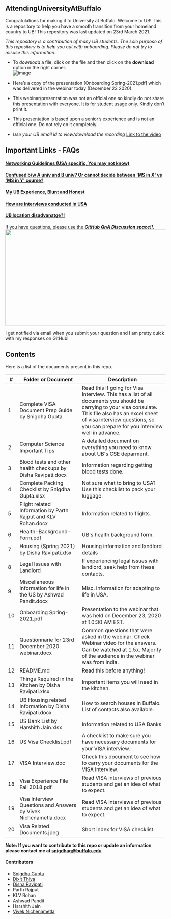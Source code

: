 ## AttendingUniversityAtBuffalo
Congratulations for making it to University at Buffalo. Welcome to UB! This is a repository to help you have a smooth transition from your homeland country to UB! This repository was last updated on 23rd March 2021.

*This repository is a contribution of many UB students. The sole purpose of this repository is to help you out with onboarding. Please do not try to misuse this information.* 

- To *download* a file, click on the file and then click on the **download** option in the right corner.</br>
![image](https://user-images.githubusercontent.com/56351901/112260759-edc77700-8c40-11eb-8319-809cd67f5323.png)

- Here’s a copy of the presentation [Onboarding Spring-2021.pdf] which was delivered in the webinar today (December 23 2020). 
- This webinar/presentation was not an official one so kindly do not share this presentation with everyone. It is for student usage only. Kindly don’t print it. 
- This presentation is based upon a senior’s experience and is not an official one. Do not rely on it completely.
- *Use your UB email id to view/download the recording* [Link to the video](https://buffalo.box.com/s/1nwdc5crncs4u1c1g6m1cgow9ymd0zki)

## Important Links - FAQs
#### [Networking Guidelines (USA specific, You may not know)](https://gist.github.com/snigi-gupta/90b2ba5fa4d98eb4f529c72e146e0fef)
#### [Confused b/w A univ and B univ? Or cannot decide between 'MS in X' vs 'MS in Y' course?](https://gist.github.com/snigi-gupta/7ea7ec4a70fba714d6c84fffef2b5ad2)
#### [My UB Experience, Blunt and Honest](https://gist.github.com/snigi-gupta/afc478bfd0a8dde508a6687820df3342)
#### [How are interviews conducted in USA](https://gist.github.com/snigi-gupta/0afc2824ec015fb93b2b06dc518653c7)
#### [UB location disadvanatge?!](https://gist.github.com/snigi-gupta/673e4588158b8e9901a3f664ea3f7e19)</br>

If you have questions, please use the ***GitHub QnA Discussion space!!.*** 
<img src="https://user-images.githubusercontent.com/56351901/112712559-d5f12c80-8ea6-11eb-8d5e-b05ab878b8a5.gif" width="600" height="302">

I get notified via email when you submit your question and I am pretty quick with my responses on GitHub! </br>

## Contents

Here is a list of the documents present in this repo. 

|#| Folder or Document                                                          | Description
|-|-----------------------------------------------------------------------------|-------------
|1|Complete VISA Document Prep Guide by Snigdha Gupta                           | Read this if going for Visa Interview. This has a list of all documents you should be carrying to your visa consulate. This file also has an excel sheet of visa interview questions, so you can prepare for you interview well in advance.
|2|Computer Science Important Tips                                              | A detailed document on everything you need to know about UB's CSE deparment.
|3|Blood tests and other health checkups by Disha Ravipati.docx                 | Information regarding getting blood tests done.
|4|Complete Packing Checklist by Snigdha Gupta.xlsx                             | Not sure what to bring to USA? Use this checklist to pack your luggage.
|5|Flight related Information by Parth Rajput and KLV Rohan.docx                | Information related to flights.
|6|Health-Background-Form.pdf                                                   | UB's health background form.
|7|Housing (Spring 2021) by Disha Ravipati.xlsx                                 | Housing information and landlord details
|8|Legal Issues with Landlord                                                   | If experiencing legal issues with landlord, seek help from these contacts.
|9|Miscellaneous Information for life in the US by Ashwad Pandit.docx           | Misc. information for adapting to life in USA.
|10|Onboarding Spring-2021.pdf                                                   | Presentation to the webinar that was held on December 23, 2020 at 10:30 AM EST.
|11|Questionnarie for 23rd December 2020 webinar.docx                           | Common questions that were asked in the webinar. Check Webinar video for the answers. Can be watched at 1.5x. Majority of the audience in the webinar was from India.
|12|README.md                                                                   | Read this before anything!
|13|Things Required in the Kitchen by Disha Ravipati.xlsx                       | Important items you will need in the kitchen.
|14|UB Housing related Information by Disha Ravipati.docx                       | How to search houses in Buffalo. List of contacts also available.
|15|US Bank List by Harshith Jain.xlsx                                          | Information related to USA Banks
|16|US Visa Checklist.pdf                                                       | A checklist to make sure you have necessary documents for your VISA interview.
|17|VISA Interview.doc                                                          | Check this document to see how to carry your documents for the VISA interview.
|18|Visa Experience File Fall 2018.pdf                                          | Read VISA interviews of previous students and get an idea of what to expect.
|19|Visa Interview Questions and Answers by Vivek Nichenametla.docx             | Read VISA interviews of previous students and get an idea of what to expect.
|20|Visa Related Documents.jpeg                                                 | Short index for VISA checklist.

**Note: If you want to contribute to this repo or update an information please contact me at snigdhag@buffalo.edu**

#### Contributors
- [Snigdha Gupta](https://www.linkedin.com/in/snigi/)
- [Dixit Thiya](https://www.linkedin.com/in/dixitthiya/)
- [Disha Ravipati](https://www.linkedin.com/in/disharavipati/)
- Parth Rajput
- KLV Rohan
- Ashwad Pandit
- Harshith Jain
- [Vivek Nichenametla](https://www.linkedin.com/in/vivek-nichenametla-646381a2/) </br>
